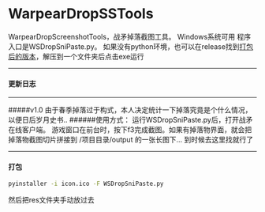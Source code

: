 # WarpearDropSSTools
WarpearDropScreenshotTools，战矛掉落截图工具。
Windows系统可用
程序入口是WSDropSniPaste.py。
如果没有python环境，也可以在release找到[打包后的版本](https://github.com/Hlight273/WarpearDropSSTools/releases/tag/v1.0 "发布 release")，解压到一个文件夹后点击exe运行

------------

#### 更新日志

------------

#####v1.0
由于春季掉落过于构式，本人决定统计一下掉落究竟是个什么情况，以便日后岁月史书..
######使用方式：
运行WSDropSniPaste.py后，打开战矛在线客户端。
游戏窗口在前台时，按下f3完成截图。如果有掉落物界面，就会把掉落物截图切片拼接到
/项目目录/output 的一张长图下... 到时候去这里找就行了

------------
#### 打包
```bash
pyinstaller -i icon.ico -F WSDropSniPaste.py
```
然后把res文件夹手动放过去